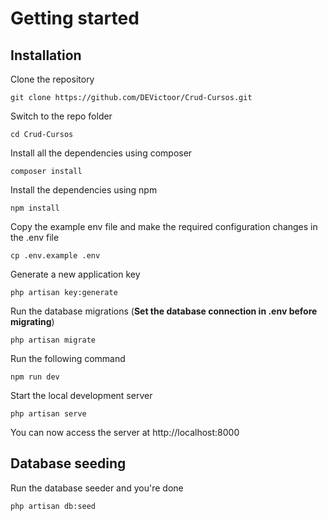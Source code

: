 # Getting started

## Installation

Clone the repository

    git clone https://github.com/DEVictoor/Crud-Cursos.git

Switch to the repo folder

    cd Crud-Cursos

Install all the dependencies using composer

    composer install

Install the dependencies using npm 

    npm install 

Copy the example env file and make the required configuration changes in the .env file

    cp .env.example .env

Generate a new application key

    php artisan key:generate

Run the database migrations (**Set the database connection in .env before migrating**)

    php artisan migrate

Run the following command

    npm run dev

Start the local development server

    php artisan serve

You can now access the server at http://localhost:8000

## Database seeding

Run the database seeder and you're done

    php artisan db:seed